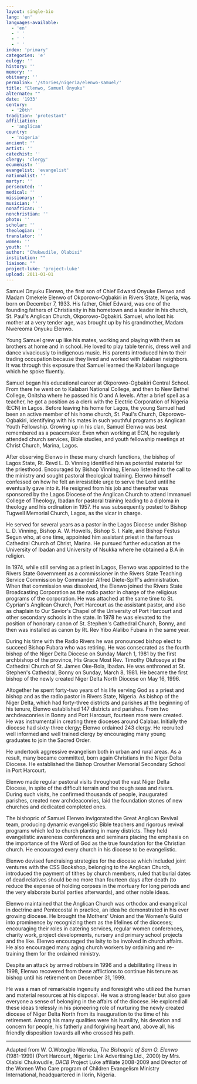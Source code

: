 ```yaml
---
layout: single-bio
lang: 'en'
languages-available:
  - 'en'
  - ' '
  - ' '
  - ' '
index: 'primary'
categories: 'e'
eulogy: ''
history: ''
memory: ''
obituary: ''
permalink: '/stories/nigeria/elenwo-samuel/'
title: "Elenwo, Samuel Onyuku"
alternate: ""
date: '1933'
century:
  - '20th'
tradition: 'protestant'
affiliation:
  - 'anglican'
country:
  - 'nigeria'
ancient: ''
artist: ''
catechist: ''
clergy: 'clergy'
ecumenist: ''
evangelist: 'evangelist'
nationalist: ''
martyr: ''
persecuted: ''
medical: ''
missionary: ''
musician: ''
nonafrican: ''
nonchristian: ''
photo: ''
scholar: ''
theologian: ''
translator: ''
women: ''
youth: ''
author: "Chukwudile, Olabisi"
institution: ""
liaison: ""
project-luke: 'project-luke'
upload: 2011-01-01
---
```




Samuel Onyuku Elenwo, the first son of Chief Edward Onyuke Elenwo and Madam Omekele Elenwo of Okporowo-Ogbakiri in Rivers State, Nigeria, was born on December 7, 1933. His father, Chief Edward, was one of the founding fathers of Christianity in his hometown and a leader in his church, St. Paul's Anglican Church, Okporowo-Ogbakiri. Samuel, who lost his mother at a very tender age, was brought up by his grandmother, Madam Nwereoma Onyuku Elenwo.

Young Samuel grew up like his mates, working and playing with them as brothers at home and in school. He loved to play table tennis, dress well and dance vivaciously to indigenous music. His parents introduced him to their trading occupation because they lived and worked with Kalabari neighbors. It was through this exposure that Samuel learned the Kalabari language which he spoke fluently.

Samuel began his educational career at Okporowo-Ogbakiri Central School. From there he went on to Kalabari National College, and then to New Bethel College, Onitsha where he passed his O and A levels. After a brief spell as a teacher, he got a position as a clerk with the Electric Corporation of Nigeria (ECN) in Lagos. Before leaving his home for Lagos, the young Samuel had been an active member of his home church, St. Paul's Church, Okporowo-Ogbakiri, identifying with his mates in such youthful programs as Anglican Youth Fellowship. Growing up in his clan, Samuel Elenwo was best remembered as a peacemaker. Even when working at ECN, he regularly attended church services, Bible studies, and youth fellowship meetings at Christ Church, Marina, Lagos.

After observing Elenwo in these many church functions, the bishop of Lagos State, Rt. Revd L. D. Vinning identified him as potential material for the priesthood. Encouraged by Bishop Vinning, Elenwo listened to the call to the ministry and sought pastoral theological training. Elenwo himself confessed on how he felt an irresistible urge to serve the Lord until he eventually gave into it. He resigned from his job and thereafter was sponsored by the Lagos Diocese of the Anglican Church to attend Immanuel College of Theology, Ibadan for pastoral training leading to a diploma in theology and his ordination in 1957. He was subsequently posted to Bishop Tugwell Memorial Church, Lagos, as the vicar in charge.

He served for several years as a pastor in the Lagos Diocese under Bishop L. D. Vinning, Bishop A. W. Howells, Bishop S. I. Kale, and Bishop Festus Segun who, at one time, appointed him assistant priest in the famous Cathedral Church of Christ, Marina. He pursued further education at the University of Ibadan and University of Nsukka where he obtained a B.A in religion.

In 1974, while still serving as a priest in Lagos, Elenwo was appointed to the Rivers State Government as a commissioner in the Rivers State Teaching Service Commission by Commander Alfred Diete-Spiff's administration. When that commission was dissolved, the Elenwo joined the Rivers State Broadcasting Corporation as the radio pastor in charge of the religious programs of the corporation. He was attached at the same time to St. Cyprian's Anglican Church, Port Harcourt as the assistant pastor, and also as chaplain to Our Savior's Chapel of the University of Port Harcourt and other secondary schools in the state.  In 1978 he was elevated to the position of honorary canon of St. Stephen's Cathedral Church, Bonny, and then was installed as canon by Rt. Rev Yibo Alalibo Fubara in the same year.

During his time with the Radio Rivers he was pronounced bishop elect to succeed Bishop Fubara who was retiring. He was consecrated as the fourth bishop of the Niger Delta Diocese on Sunday March 1, 1981 by the first archbishop of the province, His Grace Most Rev. Timothy Olufosoye at the Cathedral Church of St. James Oke-Bola, Ibadan. He was enthroned at St. Stephen's Cathedral, Bonny on Sunday, March 8, 1981. He became the first bishop of the newly created Niger Delta North Diocese on May 16, 1996.

Altogether he spent forty-two years of his life serving God as a priest and bishop and as the radio pastor in Rivers State, Nigeria. As bishop of the Niger Delta, which had forty-three districts and parishes at the beginning of his tenure, Elenwo established 147 districts and parishes. From two archdeaconries in Bonny and Port Harcourt, fourteen more were created. He was instrumental in creating three dioceses around Calabar. Initially the diocese had sixty-three clergy; Elenwo ordained 243 clergy. He recruited well informed and well trained clergy by encouraging many young graduates to join the Sacred Order.

He undertook aggressive evangelism both in urban and rural areas. As a result, many became committed, born again Christians in the Niger Delta Diocese. He established the Bishop Crowther Memorial Secondary School in Port Harcourt.

Elenwo made regular pastoral visits throughout the vast Niger Delta Diocese, in spite of the difficult terrain and the rough seas and rivers. During such visits, he confirmed thousands of people, inaugurated parishes, created new archdeaconries, laid the foundation stones of new churches and dedicated completed ones.

The bishopric of Samuel Elenwo invigorated the Great Anglican Revival team, producing dynamic evangelistic Bible teachers and rigorous revival programs which led to church planting in many districts. They held evangelistic awareness conferences and seminars placing the emphasis on the importance of the Word of God as the true foundation for the Christian church. He encouraged every church in his diocese to be evangelistic.

Elenwo devised fundraising strategies for the diocese which included joint ventures with the CSS Bookshop, belonging to the Anglican Church, introduced the payment of tithes by church members, ruled that burial dates of dead relatives should be no more than fourteen days after death (to reduce the expense of holding corpses in the mortuary for long periods and the very elaborate burial parties afterwards), and other noble ideas.

Elenwo maintained that the Anglican Church was orthodox and evangelical in doctrine and Pentecostal in practice, an idea he demonstrated in his ever growing diocese. He brought the Mothers' Union and the Women's Guild into prominence by recognizing them as the lifelines of the dioceses; encouraging their roles in catering services, regular women conferences, charity work, project developments, nursery and primary school projects and the like. Elenwo encouraged the laity to be involved in church affairs. He also encouraged many aging church workers by ordaining and re-training them for the ordained ministry.

Despite an attack by armed robbers in 1996 and a debilitating illness in 1998, Elenwo recovered from these afflictions to continue his tenure as bishop until his retirement on December 31, 1999.

He was a man of remarkable ingenuity and foresight who utilized the human and material resources at his disposal. He was a strong leader but also gave everyone a sense of belonging in the affairs of the diocese. He explored all these ideas tirelessly in his pioneering role of nurturing the newly created diocese of Niger Delta North from its inauguration to the time of his retirement. Among his many qualities were his humility, his devotion and concern for people, his fatherly and forgiving heart and, above all, his friendly disposition towards all who crossed his path.

---

Adapted from W. O.Wotogbe-Weneka, *The Bishopric of Sam O. Elenwo* (1981-1999) (Port Harcourt, Nigeria: Link Advertising Ltd., 2000) by Mrs. Olabisi Chukwudile, *DACB* Project Luke affiliate 2008-2009 and Director of the Women Who Care program of Children Evangelism Ministry International, headquartered in Ilorin, Nigeria.
